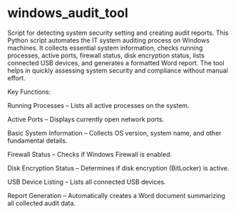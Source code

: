 # windows_audit_tool
Script for detecting system security setting and creating audit reports.
This Python script automates the IT system auditing process on Windows machines. It collects essential system information, checks running processes, active ports, firewall status, disk encryption status, lists connected USB devices, and generates a formatted Word report. The tool helps in quickly assessing system security and compliance without manual effort.

Key Functions:

Running Processes – Lists all active processes on the system.

Active Ports – Displays currently open network ports.

Basic System Information – Collects OS version, system name, and other fundamental details.

Firewall Status – Checks if Windows Firewall is enabled.

Disk Encryption Status – Determines if disk encryption (BitLocker) is active.

USB Device Listing – Lists all connected USB devices.

Report Generation – Automatically creates a Word document summarizing all collected audit data.
